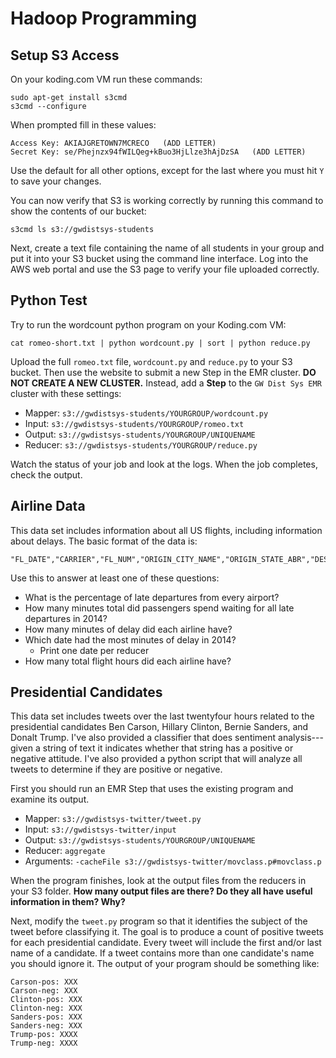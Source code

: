 # Hadoop Programming

## Setup S3 Access
On your koding.com VM run these commands:
```
sudo apt-get install s3cmd
s3cmd --configure
```
When prompted fill in these values:
```
Access Key: AKIAJGRETOWN7MCRECO   (ADD LETTER)
Secret Key: se/Phejnzx94fWILQeg+kBuo3HjLlze3hAjDzSA   (ADD LETTER) 
```
Use the default for all other options, except for the last where you must hit ``Y`` to save your changes.

You can now verify that S3 is working correctly by running this command to show the contents of our bucket:
```
s3cmd ls s3://gwdistsys-students
```

Next, create a text file containing the name of all students in your group and put it into your S3 bucket using the command line interface.  Log into the AWS web portal and use the S3 page to verify your file uploaded correctly.

## Python Test
Try to run the wordcount python program on your Koding.com VM:

```
cat romeo-short.txt | python wordcount.py | sort | python reduce.py
```

Upload the full ``romeo.txt`` file,  ``wordcount.py`` and ``reduce.py`` to your S3 bucket.  Then use the website to submit a new Step in the EMR cluster. **DO NOT CREATE A NEW CLUSTER.** Instead, add a **Step** to the ``GW Dist Sys EMR`` cluster with these settings:

  - Mapper: ``s3://gwdistsys-students/YOURGROUP/wordcount.py``
  - Input: ``s3://gwdistsys-students/YOURGROUP/romeo.txt``
  - Output: ``s3://gwdistsys-students/YOURGROUP/UNIQUENAME``
  - Reducer: ``s3://gwdistsys-students/YOURGROUP/reduce.py``

Watch the status of your job and look at the logs.  When the job completes, check the output. 

## Airline Data
This data set includes information about all US flights, including information about delays.  The basic format of the data is:
```
"FL_DATE","CARRIER","FL_NUM","ORIGIN_CITY_NAME","ORIGIN_STATE_ABR","DEST_CITY_NAME","DEST_STATE_ABR","CRS_DEP_TIME","DEP_TIME","CRS_ARR_TIME","ARR_TIME","CANCELLED","AIR_TIME","DISTANCE",
```

Use this to answer at least one of these questions:

  - What is the percentage of late departures from every airport?
  - How many minutes total did passengers spend waiting for all late departures in 2014?
  - How many minutes of delay did each airline have?
  - Which date had the most minutes of delay in 2014?
    - Print one date per reducer
  - How many total flight hours did each airline have?


## Presidential Candidates
This data set includes tweets over the last twentyfour hours related to the presidential candidates Ben Carson, Hillary Clinton, Bernie Sanders, and Donalt Trump.  I've also provided a classifier that does sentiment analysis---given a string of text it indicates whether that string has a positive or negative attitude.  I've also provided a python script that will analyze all tweets to determine if they are positive or negative. 

First you should run an EMR Step that uses the existing program and examine its output.

  - Mapper: ``s3://gwdistsys-twitter/tweet.py``
  - Input: ``s3://gwdistsys-twitter/input``
  - Output: ``s3://gwdistsys-students/YOURGROUP/UNIQUENAME``
  - Reducer: ``aggregate``
  - Arguments: ``-cacheFile s3://gwdistsys-twitter/movclass.p#movclass.p`` 

When the program finishes, look at the output files from the reducers in your S3 folder.  **How many output files are there? Do they all have useful information in them? Why?**

Next, modify the ``tweet.py`` program so that it identifies the subject of the tweet before classifying it. The goal is to produce a count of positive tweets for each presidential candidate.  Every tweet will include the first and/or last name of a candidate. If a tweet contains more than one candidate's name you should ignore it.  The output of your program should be something like:

```
Carson-pos: XXX
Carson-neg: XXX
Clinton-pos: XXX
Clinton-neg: XXX
Sanders-pos: XXX
Sanders-neg: XXX
Trump-pos: XXXX
Trump-neg: XXXX
```

